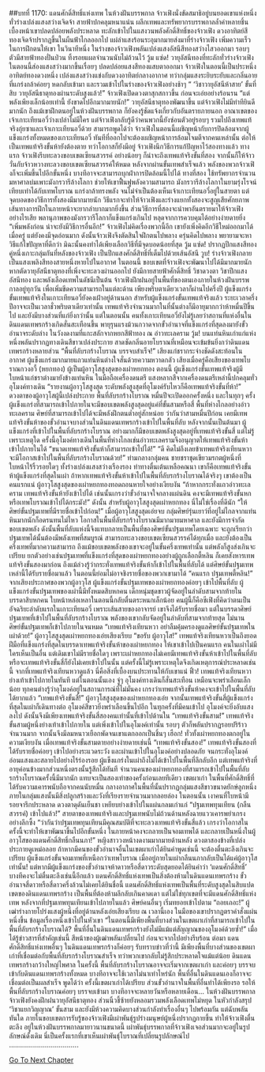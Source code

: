 ##บทที่ 1170: แดนศักดิ์สิทธิ์แห่งเทพ
ในห้วงฝันบรรพกาล จ้าวเฟิงนั่งขัดสมาธิอยู่บนยอดเขาแห่งหนึ่ง ทั่วร่างเปล่งแสงสว่างเจิดจ้า สายฟ้าปกคลุมหนาแน่น
ผลึกเทพและทรัพยากรบรรพกาลล้ำค่าหลายชิ้นเบื้องหน้าเขาปลดปล่อยพลังประหลาด ทะลักเข้าไปในแสงวนพลังศักดิ์สิทธิ์ของจ้าวเฟิง
ดวงอาทิตย์สีทองเจิดจ้าปรากฏขึ้นในผืนฟ้าไกลออกไป แผ่ลำแสงร้อนระอุมากมายส่งมาที่ร่างจ้าวเฟิง เพิ่มความเร็วในการฝึกตนให้เขา
ในวินาทีหนึ่ง ในร่างของจ้าวเฟิงพลันเปล่งแสงอัสนีสีทองสว่างไสวออกมา รอบๆ ตัวมีสายฟ้าทองปั่นป่วน ทิ้งรอยแผลจำนวนนับไม่ถ้วนไว้
วู้ม แซ่ด!
วายุอัสนีทองที่ทะลักทั่วร่างจ้าวเฟิงในตอนนี้ส่องแสงสว่างมากขึ้นเรื่อยๆ ปลดปล่อยแสงสีทองแสบตาออกมา
จ้าวเฟิงในตอนนี้เป็นประหนึ่งอาทิตย์ทองดวงหนึ่ง เปล่งแสงสว่างแข่งกับดวงอาทิตย์กลางอากาศ
ทว่ากลุ่มแสงระยิบระยับและกลิ่นอายที่แกร่งกล้าค่อยๆ หดกลับเข้ามา และรวมเข้าไปในร่างของจ้าวเฟิงอย่างช้าๆ
“ ‘วิชาวายุอัสนีห้าสาย’ ขั้นที่สิบ วายุอัสนีธาตุทองผ่านระดับสูงแล้ว!”
จ้าวเฟิงเปิดดวงตาสุกสกาวขึ้น ก่อนจะเอ่ยอย่างร้อนรน
“แต่พลังเพียงเล็กน้อยเท่านี้ ยังขาดไปอีกมากมายนัก!”
วายุอัสนีธาตุทองพัฒนาขึ้น แต่จ้าวเฟิงไม่มีท่าทียินดีมากนัก
ถึงแม้เขาฝึกตนอยู่ในห้วงฝันบรรพกาล ก็ยังคงรู้ชัดแจ้งเกี่ยวกับอันตรายภายนอก
อาณาเขตของเจ้าเกาะเทียนอวี่ว่างเปล่าไม่มีใคร แต่จ้าวเฟิงกลับรู้ดีว่าคนพวกนี้ยังซ่อนตัวอยู่รอบๆ รวมไปถึงเทพแท้จริงกุ่ยซาและเจ้าเกาะเทียนอวี่ด้วย
สามารถพูดได้ว่า จ้าวเฟิงในตอนนี้เผชิญหน้ากับการปิดล้อมจากผู้แข็งแกร่งทั้งหมดของเกาะเทียนอวี่ ทันทีที่ออกไปจะต้องเผชิญหน้าการล้อมโจมตีจากคนเหล่านั้น ต่อให้เป็นเทพแท้จริงขั้นห้ายังต้องตาย
ทว่าโอกาสก็ยังมีอยู่ จ้าวเฟิงนึกวิธีการแก้ปัญหาไว้สองทางแล้ว
ทางแรก จ้าวเฟิงรีบทะลวงขอบเขตเซียนสวรรค์ อย่างน้อยๆ ก็น่าจะถึงเทพแท้จริงขั้นที่สอง จากนั้นก็ให้จ้าววั่นกับจ้าวหวางทะลวงขอบเขตเซียนสวรรค์ให้หมด
หลังจากผ่านขั้นเทพสำเร็จแล้ว พลังของพวกจ้าวเฟิงก็จะเพิ่มขึ้นไปอีกขั้นหนึ่ง บางทีอาจจะสามารถบุกฝ่าการปิดล้อมนี้ไปได้
ทางที่สอง ใช้ทรัพยากรจำนวนมหาศาลบ่มเพาะมังกรวารีล้างโลกา ช่วยให้เขาฟื้นฟูพลังความสามารถ มังกรวารีล้างโลกาในยามรุ่งโรจน์เทียบเท่าได้กับเทพโบราณ แกร่งกล้าทรงพลัง จนไม่จำเป็นต้องเห็นเจ้าเกาะเทียนอวี่อยู่ในสายตา
แต่จุดบอดของวิธีการทั้งสองมีมากมายนัก วิธีแรกจะทำให้จ้าวเฟิงและร่างแยกทั้งสองจะสูญเสียศักยภาพ เส้นทางการฝึกในภายหน้าจะยากลำบากมากยิ่งขึ้น ส่วนวิธีการที่สองจะนำพาอันตรายมาให้จ้าวเฟิง อย่างไรเสีย พลานุภาพของมังกรวารีโลกาก็แข็งแกร่งเกินไป หลุดจากการควบคุมได้อย่างง่ายดายยิ่ง
“เพิ่มพลังก่อน น่าจะยังมีวิธีการอื่นอีก!”
จ้าวเฟิงไม่คิดเรื่องพวกนี้อีก
เขายังเพิ่งคิดอีกวิธีใหม่ออกมาได้เมื่อครู่ แต่ยังคงมีจุดอ่อนมาก
ดังนั้นจ้าวเฟิงจึงตัดสินใจฝึกตนไปพลาง ครุ่นคิดไปพลาง พยายามจะหาวิธีแก้ไขปัญหาที่ดีกว่า มิฉะนั้นคงทำได้เพียงเลือกวิธีที่มีจุดบอดน้อยที่สุด
วู้ม แซ่ด!
ปรากฏปีกแสงสีทองคู่หนึ่งเกาะกลุ่มกันที่หลังของจ้าวเฟิง เป็นปีกแสงศักดิ์สิทธิ์ที่เต็มไปด้วยเส้นอัสนี
วูบ!
ร่างจ้าวเฟิงกลายเป็นแสงเพลิงสีทองสายหนึ่งหายไปในอากาศ
ในตอนนี้ ขอบเขตที่จ้าวเฟิงจะพัฒนาไปได้มีมากมายนัก หากตัดวายุอัสนีธาตุทองที่เพิ่งจะทะลวงผ่านออกไป ยังมีกายสายฟ้าศักดิ์สิทธิ์ วิชาดวงตา วิชาปีกแสงอัสนีทอง และพลังเลือดเทพในดัชนีเป็นต้น
จ้าวเฟิงฝึกฝนอยู่ในพื้นที่ของตนเองภายในห้วงฝันบรรพกาลอยู่ทุกวัน เพื่อเพิ่มขีดความสามารถในแต่ละด้าน
เพียงพริบตาเดียวเวลาก็ผ่านไปครึ่งปี ผู้แข็งแกร่งขั้นเทพแท้จริงในเกาะเทียนอวี่ยังคงเฝ้าอยู่ด้านนอก สำหรับผู้แข็งแกร่งขั้นเทพแท้จริงแล้ว ระยะเวลาครึ่งปีอาจจะเป็นเวลาชั่วพริบตาเดียวเท่านั้น เทพแท้จริงจำนวนมากในที่นั้นต่างก็มีอายุมากกว่าห้าหมื่นปีขึ้นไป และยังมีบางส่วนที่แก่ยิ่งกว่านั้น
แต่ในตอนนั้น คนทั้งเกาะเทียนอวี่ยังไม่รู้เลยว่าสถานที่แห่งอื่นในดินแดนเทพรกร้างเกิดสั่นสะเทือนขึ้น พายุรุนแรงม้วนกวาดจากขั้วอำนาจที่แข็งแกร่งที่สุดลงมายังขั้วอำนาจระดับล่าง
ในวังงดงามที่แกะสลักจากหยกสีฟ้าทอง ณ อ่าวทะเลคราม
วู้ม!
บนแท่นหินเก่าแก่แห่งหนึ่งพลันปรากฏทางเดินสีขาวเปล่งประกาย สาดซัดกลิ่นอายโบราณที่เหมือนจะเข้มข้นยิ่งกว่าดินแดนเทพรกร้างหลายส่วน
“พื้นที่ลับรกร้างโบราณ บรรจบสำเร็จ!”
เสียงแก่ชรากระจ่างชัดดังสะท้อนในอากาศ ผู้แข็งแกร่งมากมายแถวแท่นหินต่างใจสั่นด้วยความหวาดกลัว
เสียงเมื่อครู่คือเสียงของเทพโบราณกวงอวี้ (หยกทอง) ผู้เป็นผู้อาวุโสสูงสุดของเผ่าหยกทอง
ตอนนี้ ผู้แข็งแกร่งขั้นเทพแท้จริงผู้มีใบหน้าแก่ชราต่างมายังข้างแท่นหิน ในมือถือเครื่องดนตรี
แสงหลากสีจากเครื่องดนตรีเหล่านี้ปกคลุมทั่วอุโมงค์ทางเดิน
“รายงานผู้อาวุโสสูงสุด ระดับพลังสูงสุดที่อุโมงค์รับไหวก็คือเทพแท้จริงขั้นที่ห้า!”
ดวงตาของผู้อาวุโสผู้นี้เปล่งประกาย
พื้นที่ลับรกร้างโบราณ หมื่นปีจะเปิดออกครั้งหนึ่ง และในทุกๆ ครั้งผู้แข็งแกร่งที่สามารถเข้าไปภายในจะมีขอบเขตพลังสูงสุดอยู่แค่ที่ขั้นสามหรือสี่ พื้นที่ห่างไกลอย่างอ่าวทะเลคราม ศิษย์ที่สามารถเข้าไปได้จะมีพลังฝึกตนต่ำอยู่สักหน่อย
ว่ากันว่าสามหมื่นปีก่อน เคยมีเทพแท้จริงขั้นห้าของขั้วอำนาจบางส่วนในดินแดนเทพรกร้างเข้าไปในพื้นที่ลับ หลังจากนั้นเป็นต้นมา ผู้แข็งแกร่งที่เข้าไปในพื้นที่ลับรกร้างโบราณ อย่างมากก็มีขอบเขตพลังสูงสุดอยู่ที่เทพแท้จริงขั้นสี่
แต่ไม่รู้เพราะเหตุใด ครั้งนี้อุโมงค์ทางเดินในพื้นที่ห่างไกลเช่นอ่าวทะเลครามจึงอนุญาตให้เทพแท้จริงขั้นห้าเข้าไปภายในได้
“ขนาดเทพแท้จริงขั้นห้าก็สามารถเข้าไปได้!”
“ดี คิดไม่ถึงเลยข้าเทพแท้จริงเทียนหวาจะมีโอกาสเข้าไปในพื้นที่ลับรกร้างโบราณด้วย!”
ท่ามกลางกลุ่มคน ชายชราชุดเขียวมรกตผู้หนึ่งที่ใบหน้าไร้ริ้วรอยใดๆ ทั้งร่างเปล่งแสงสว่างเรืองรอง ท่าทางตื่นเต้นเหลือคณนา
เขาก็คือเทพแท้จริงขั้นห้าผู้แข็งแกร่งที่สุดในเผ่า ถ้าหากเทพแท้จริงขั้นห้าเข้าไปในพื้นที่ลับรกร้างโบราณได้จริงๆ เขาต้องเป็นคนแรกแน่
ผู้อาวุโสสูงสุดของเผ่าหยกทองทอดถอนหายใจอย่างเงียบงัน “ถ้าหากกระทั่งแถวอ่าวทะเลคราม เทพแท้จริงขั้นห้ายังเข้าไปได้ เช่นนั้นเกรงว่าขั้วอำนาจใจกลางแผ่นดิน คงจะมีเทพแท้จริงขั้นหกหรือเทพโบราณเข้าไปได้กระมัง!”
ดังนั้น สำหรับผู้อาวุโสสูงสุดเผ่าหยกทอง นี่ไม่ใช่เรื่องที่ดีนัก
“ให้ศิษย์ขั้นปฐมเทพที่มีรายชื่อเข้าไปก่อน!”
เมื่อผู้อาวุโสสูงสุดเอ่ยจบ กลุ่มศิษย์รุ่นเยาว์ที่อยู่ไม่ไกลจากแท่นหินมากนักก็อดรนทนไม่ไหว
โอกาสในพื้นที่ลับรกร้างโบราณมีมากมายมหาศาล และยังมีการจำกัดขอบเขตพลัง ดังนั้นพื้นที่ลับแห่งนี้จึงแทบกลายเป็นพื้นที่ของศิษย์ขั้นปฐมเทพโดยเฉพาะ
จะถูกเรียกว่าปฐมเทพได้นั้นต้องมีพลังเทพที่สมบูรณ์ สามารถทะลวงขอบเขตเซียนสวรรค์ได้ทุกเมื่อ และยังต้องเป็นครึ่งเทพที่มากความสามารถ
ถึงแม้ขอบเขตพลังของเขาจะอยู่ในขั้นครึ่งเทพเท่านั้น แต่พลังก็สูงส่งเกินจะเปรียบ ยกตัวอย่างเช่นปฐมเทพที่แข็งแกร่งที่สุดของเผ่าหยกทองอย่างผู้ถูกเลือกตี้หลิน ก็เคยสังหารเทพแท้จริงขั้นสองมาก่อน
ถึงแม้ล่วงรู้ว่ากระทั่งเทพแท้จริงขั้นห้าก็เข้าไปในพื้นที่ลับได้ แต่ศิษย์ขั้นปฐมเทพเหล่านี้ได้รับรายชื่อมาแล้ว ในตอนนี้ย่อมไม่อาจชิงรายชื่อของพวกเขามาได้
“คนแรก ปฐมเทพตี้หลิน!”
จากเสียงประกาศของพวกผู้อาวุโส ผู้แข็งแกร่งขั้นปฐมเทพของเผ่าหยกทองค่อยๆ เข้าไปพื้นที่ลับ
ผู้แข็งแกร่งขั้นปฐมเทพของเผ่านี้มีทั้งหมดสิบหกคน เด็กหนุ่มชุดขาวผู้จัดอยู่ในลำดับสามจากท้ายในบรรดาสิบหกคน ใบหน้าหล่อเหลาในตอนนี้กลับตื่นตระหนกเล็กน้อย
คนผู้นี้ก็คือซีเฟิงที่คิดว่าตนเป็นอัจฉริยะลำดับแรกในเกาะเทียนอวี่ เพราะเส้นสายของอาจารย์ เขาจึงได้รับรายชื่อมา แต่ในบรรดาศิษย์ปฐมเทพที่เข้าไปในพื้นที่ลับรกร้างโบราณ พลังของเขากลับจัดอยู่ในลำดับที่สามจากท้ายสุด
ไม่นาน ศิษย์ขั้นปฐมเทพก็เข้าไปภายในจนหมด
“เทพแท้จริงเทียนหวา อย่าลืมคุ้มครองดูแลศิษย์ขั้นปฐมเทพในเผ่าด้วย!”
ผู้อาวุโสสูงสุดเผ่าหยกทองเอ่ยเสียงเรียบ
“ขอรับ ผู้อาวุโส!”
เทพแท้จริงเทียนหวาเป็นถึงยอดฝีมือที่แข็งแกร่งที่สุดในบรรดาเทพแท้จริงขั้นห้าของเผ่าหยกทอง ให้เขาเข้าไปเป็นคนแรก คนในเผ่าไม่มีใครเห็นเป็นอื่น
แต่เดิมเขาไม่มีรายชื่อใดๆ เพราะเผ่าหยกทองไม่เคยมีเทพแท้จริงขั้นห้าเข้าไปในพื้นที่ลับ หรือจะเทพแท้จริงขั้นสี่ก็ยังไม่เคยเข้าไปในนั้น
แต่ครั้งนี้ไม่รู้เพราะเหตุใดจึงเกิดเหตุการณ์ประหลาดเช่นนี้ จากที่เทพแท้จริงเทียนหวาดูแล้ว นี่คือสิ่งที่เบื้องบนประทานให้กับเขาแน่
ฟิ้ว!
เทพแท้จริงเทียนหวาย่างเท้าเข้าไปภายในทันที
แต่ในตอนนั้นเอง จู่ๆ อุโมงค์ทางเดินก็สั่นสะเทือน เหมือนจะพร่าเลือนเล็กน้อย
ทุกคนต่างรู้ว่าอุโมงค์อยู่ในสถานการณ์ที่ไม่มั่นคง เกรงว่าเทพแท้จริงขั้นห้าคงจะเข้าไปในพื้นที่ลับได้ยากแล้ว
“เทพแท้จริงขั้นสี่!”
ผู้อาวุโสสูงสุดของเผ่าหยกทองเอ่ย
จากนั้นเทพแท้จริงขั้นสี่ผู้แข็งแกร่งที่สุดในเผ่าก็เดินทางต่อ อุโมงค์สีขาวยิ่งพร่าเลือนขึ้นไปอีก
ในทุกครั้งที่มีคนเข้าไป อุโมงค์จะยิ่งอับแสงลงไป ดังนั้นจึงมีเพียงเทพแท้จริงขั้นสี่สองคนเท่านั้นที่เข้าไปด้านใน
“เทพแท้จริงขั้นสาม!”
เทพแท้จริงขั้นสามผู้หนึ่งย่างเท้าเข้าไปภายใน แต่เพิ่งเข้าไปในอุโมงค์เท่านั้น รอบๆ ตัวก็พลันปรากฏรอยปริร้าวจำนวนมาก จากนั้นจึงมีลมหนาวเยือกพัดจนเขาแตกออกเป็นชิ้นๆ
เฮือก!
ทั่วทั้งเผ่าหยกทองตกอยู่ในความเงียบงัน เมื่อเทพแท้จริงขั้นสามตายอย่างง่ายดายเช่นนี้
“เทพแท้จริงขั้นสอง!”
เทพแท้จริงขั้นสองที่ได้รับรายชื่อค่อยๆ เข้าไปอย่างระแวดระวัง และผ่านเข้าไปในอุโมงค์อย่างปลอดภัย
จนกระทั่งอุโมงค์อ่อนแสงและสลายไปอย่างไร้ร่องรอย ผู้แข็งแกร่งในเผ่าถึงไม่ได้เข้าไปในพื้นที่ลึกลับอีก
แต่เทพแท้จริงที่อายุค่อนข้างมากส่วนหนึ่งตรงนั้นรู้สึกได้ทันที จำนวนคนของเผ่าหยกทองที่สามารถเข้าไปในพื้นที่ลับรกร้างโบราณครั้งนี้มีมากนัก แทบจะเป็นสองเท่าของครั้งก่อนเลยทีเดียว
เขตผาเก่า
ในพื้นที่ศักดิ์สิทธิ์ที่ได้รับความเคารพนับถือจากคนนับหมื่น กลางอากาศในพื้นที่นั้นปรากฏกลุ่มแสงสีขาวขนาดยักษ์ลูกหนึ่ง ภายในกลุ่มแสงนั้นมีสิ่งปลูกสร้างและวังที่เรียงรายจำนวนมากลอยล่อง
ในตอนนั้น เงาคนที่ใบหน้ามีรอยจารึกประหลาด ดวงตาดุดันเย็นชา เหยียบย่างเข้าไปในแผ่นกลมเก่าแก่
“ปฐมเทพทุนเทียน (กลืนสวรรค์) เข้าไปแล้ว!”
สายตาของเทพแท้จริงและปฐมเทพนับไม่ถ้วนด้านหลังฉายแววเคารพยำเกรงอย่างลึกซึ้ง
“ว่ากันว่าปฐมเทพทุนเทียนมีคุณสมบัติที่จะทะลวงเทพแท้จริงขั้นสี่แล้ว เกรงว่าโอกาสในครั้งนี้จะทำให้เขาพัฒนาขึ้นไปอีกขั้นหนึ่ง ในภายหน้าคงจะกลายเป็นจอมเทพได้ และกลายเป็นหนึ่งในผู้อาวุโสของแดนศักดิ์สิทธิ์กลืนนภา!”
หญิงสาววงหน้างดงามมากมายด้านหลัง ดวงตาสองข้างที่เปล่งประกายดูเหม่อลอย
ถ้าหากมีคนของขั้วอำนาจอื่นในเขตผาเก่าได้ยินคำพูดเช่นนี้ จะต้องตื่นตะลึงเกินจะเปรียบ ผู้แข็งแกร่งขั้นจอมเทพที่เหนือกว่าเทพโบราณ เมื่ออยู่ภายในเผ่ากลืนนภากลับเป็นได้แค่ผู้อาวุโสเท่านั้น!
แต่หากมีผู้แข็งแกร่งของขั้วอำนาจห้าดาวหรือสี่ดาวระดับสุดยอดได้ยินคำว่า ‘แดนศักดิ์สิทธิ์’ บางทีคงจะไม่ตื่นตะลึงเช่นนี้อีกแล้ว
แดนศักดิ์สิทธิ์แห่งเทพเป็นสิ่งต้องห้ามในดินแดนเทพรกร้าง ขั้วอำนาจสี่ดาวหรือสี่ดาวครึ่งล้วนไม่เคยได้ยินชื่อนี้
แดนศักดิ์สิทธิ์แห่งเทพเป็นพื้นที่ระดับสูงสุดในสิบแปดเขตของดินแดนเทพรกร้าง เป็นพื้นที่ต้องห้ามลึกลับเกินคาดเดา แต่ไม่ใช่ทุกเขตที่จะมีแดนศักดิ์สิทธิ์แห่งเทพ
หลังจากที่ปฐมเทพทุนเทียนเข้าไปภายในแล้ว ศิษย์คนอื่นๆ เริ่มทยอยเข้าไปตาม
“ถอยเถอะ!”
ผู้เฒ่าร่างกายโปร่งแสงผู้หนึ่งที่อยู่ด้านหลังเอ่ยเสียงเรียบ
ณ เวลานี้เอง ในมือของเขาปรากฏตราคำสั่งแผ่นหนึ่งขึ้น ข้อมูลเรื่องหนึ่งเข้าไปในหัวเขา
“ในตอนนี้มีเพียงพื้นที่บางส่วนในเขตผาเก่าที่สามารถเข้าไปในพื้นที่ลับรกร้างโบราณได้? พื้นที่อื่นในดินแดนเทพรกร้างยังไม่มีแม้แต่สัญญาณของอุโมงค์ด้วยซ้ำ!”
เมื่อได้รู้ข่าวสารที่สำคัญเช่นนี้ สีหน้าของผู้เฒ่าพลันเปลี่ยนไป ก่อนจะจากไปอย่างรีบร้อน
ต่อมา แดนศักดิ์สิทธิ์แห่งเทพอื่นๆ ในดินแดนเทพรกร้างก็ค่อยๆ รับทราบข่าวที่ว่านี้ มีเพียงพื้นที่บางส่วนของเขตผาเก่าที่เชื่อมต่อกับพื้นที่ลับรกร้างโบราณสำเร็จ
ทว่าพวกเขากลับไม่รู้สึกประหลาดใจแม้แต่น้อย
ดินแดนเทพรกร้างกว้างใหญ่ไพศาล ในครั้งนี้ พื้นที่ลับรกร้างโบราณอาจจะเริ่มจากเขตผาเก่า และค่อยๆ บรรจบเข้ากับดินแดนเทพรกร้างทั้งหมด บางทีอาจจะใช้เวลาไม่นาเท่าไหร่นัก พื้นที่อื่นในดินแดนเองก็อาจจะเชื่อมต่อเป็นผลสำเร็จ
พูดได้ว่า ครั้งนี้เขตผาเก่าได้เปรียบ ส่วนขั้วอำนาจในพื้นที่อื่นทำได้เพียงรอ รอให้พื้นที่ลับรกร้างโบราณค่อยๆ บรรจบเข้ามา บางทีอาจจะหลายวันหรือหลายเดือน…
ในห้วงฝันบรรพกาล
จ้าวเฟิงยังคงฝึกฝนวายุอัสนีธาตุทอง ส่วนนิ้วชี้ซ้ายยังหลอมรวมพลังเลือดเทพไม่หยุด ในหัวกำลังสรุป ‘วิชาแยกวิญญาณ’ ขั้นสาม และยังมีห้วงความคิดบางส่วนกำลังทำเรื่องอื่นๆ ไปพร้อมกัน
แต่ฉับพลันทันใด ภายในขอบเขตการรับรู้ของจ้าวเฟิงมีเผ่าพันธุ์รูปร่างมนุษย์ผู้หนึ่งปรากฏกายขึ้น ทำให้จ้าวเฟิงตื่นตะลึง
อยู่ในห้วงฝันบรรพกาลมายาวนานขนาดนี้ เผ่าพันธุ์บรรพกาลที่จ้าวเฟิงเจอส่วนมากจะอยู่ในรูปลักษณ์ดั้งเดิม นี่เป็นครั้งแรกที่เขาเห็นเผ่าพันธุ์โบราณที่เปลี่ยนรูปลักษณ์ไป
……………………………..


[Go To Next Chapter]( ./27.md)